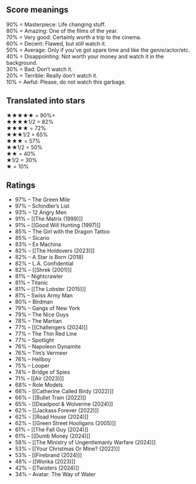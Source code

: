 ## Score meanings

90% = Masterpiece: Life changing stuff.  
80% = Amazing: One of the films of the year.  
70% = Very good: Certainly worth a trip to the cinema.  
60% = Decent: Flawed, but still watch it.  
50% = Average: Only if you’ve got spare time and like the genre/actor/etc.  
40% = Disappointing: Not worth your money and watch it in the background.  
30% = Bad: Don’t watch it.  
20% = Terrible: Really don’t watch it.  
10% = Awful: Please, do not watch this garbage.

## Translated into stars

★★★★★ = 90%+  
★★★★1/2 = 82%  
★★★★ = 72%  
★★★1/2 = 65%  
★★★ = 57%  
★★1/2 = 50%  
★★ = 40%  
★1/2 = 30%  
★ = 10%  

## Ratings

- 97% – The Green Mile
- 97% – Schindler’s List
- 93% – 12 Angry Men
- 91% – [[The Matrix (1999)]]
- 91% – [[Good Will Hunting (1997)]]
- 85% – The Girl with the Dragon Tattoo
- 85% – Sicario
- 83% – Ex Machina
- 82% – [[The Holdovers (2023)]]
- 82% – A Star is Born (2018)
- 82% – L.A. Confidential
- 82% – [[Shrek (2001)]]
- 81% – Nightcrawler
- 81% – Titanic
- 81% – [[The Lobster (2015)]]
- 81% – Swiss Army Man
- 80% – Birdman
- 79% – Gangs of New York
- 79% – The Nice Guys
- 78% – The Martian
- 77% – [[Challengers (2024)]]
- 77% – The Thin Red Line
- 77% – Spotlight
- 76% – Napoleon Dynamite
- 76% – Tim’s Vermeer
- 76% – Hellboy
- 75% – Looper
- 74% – Bridge of Spies
- 71% – [[Air (2023)]]
- 68% – Role Models
- 66% - [[Catherine Called Birdy (2022)]]
- 66% – [[Bullet Train (2022)]]
- 65% - [[Deadpool & Wolverine (2024)]]
- 62% – [[Jackass Forever (2022)]]
- 62% – [[Road House (2024)]]
- 62% – [[Green Street Hooligans (2005)]]
- 61% – [[The Fall Guy (2024)]]
- 61% – [[Dumb Money (2024)]]
- 58% – [[The Ministry of Ungentlemanly Warfare (2024)]]
- 53% – [[Your Christmas Or Mine? (2022)]]
- 53% - [[Firebrand (2024)]]
- 48% – [[Wonka (2023)]]
- 42% - [[Twisters (2024)]]
- 34% – Avatar: The Way of Water